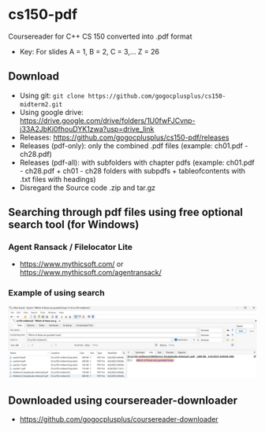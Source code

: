 # cs150-pdf
Coursereader for C++ CS 150 converted into .pdf format
* Key: For slides A = 1, B = 2, C = 3,... Z = 26

## Download
* Using git: `git clone https://github.com/gogocplusplus/cs150-midterm2.git`
* Using google drive: https://drive.google.com/drive/folders/1U0fwFJCvnp-j33A2JbKj0fhouDYK1zwa?usp=drive_link
* Releases: https://github.com/gogocplusplus/cs150-pdf/releases
* Releases (pdf-only): only the combined .pdf files (example: ch01.pdf - ch28.pdf)
* Releases (pdf-all): with subfolders with chapter pdfs (example: ch01.pdf - ch28.pdf + ch01 - ch28 folders with subpdfs + tableofcontents with .txt files with headings)
* Disregard the Source code .zip and tar.gz

## Searching through pdf files using free optional search tool (for Windows)
### Agent Ransack / Filelocator Lite
* https://www.mythicsoft.com/ or https://www.mythicsoft.com/agentransack/

### Example of using search
![Alt text](OptionalSearch.png)

## Downloaded using coursereader-downloader
* https://github.com/gogocplusplus/coursereader-downloader
